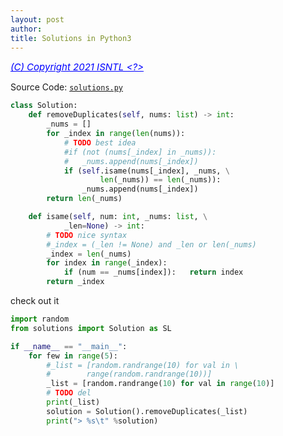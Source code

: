 ```yaml
---
layout: post
author:
title: Solutions in Python3
---
```

<span style="color:blue; font-size:15px"><ins>*(C) Copyright 2021 ISNTL <?>*</ins></span><br>

Source Code: [`solutions.py`](https://github.com/iatomato/myleetcode-py/blob/master/solution.py)

```python
class Solution:
    def removeDuplicates(self, nums: list) -> int:
        _nums = []
        for _index in range(len(nums)):
            # TODO best idea
            #if (not (nums[_index] in _nums)):
            #   _nums.append(nums[_index])
            if (self.isame(nums[_index], _nums, \
                    len(_nums)) == len(_nums)):
                _nums.append(nums[_index])
        return len(_nums)

    def isame(self, num: int, _nums: list, \
            _len=None) -> int:
        # TODO nice syntax
        #_index = (_len != None) and _len or len(_nums)
        _index = len(_nums)
        for index in range(_index):
            if (num == _nums[index]):   return index
        return _index
```

check out it

```python
import random
from solutions import Solution as SL

if __name__ == "__main__":
    for few in range(5):
        #_list = [random.randrange(10) for val in \
        #        range(random.randrange(10))]
        _list = [random.randrange(10) for val in range(10)]
        # TODO del
        print(_list)
        solution = Solution().removeDuplicates(_list)
        print("> %s\t" %solution)
```        
